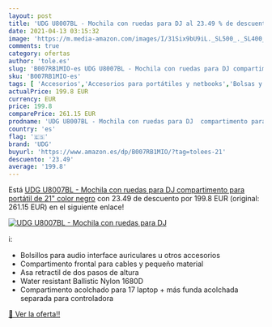 ```yaml
---
layout: post
title: 'UDG U8007BL - Mochila con ruedas para DJ al 23.49 % de descuento'
date: 2021-04-13 03:15:32
image: 'https://m.media-amazon.com/images/I/31Six9bU9iL._SL500_._SL400_.jpg'
comments: true
category: ofertas
author: 'tole.es'
slug: 'B007RB1MIO-es UDG U8007BL - Mochila con ruedas para DJ compartimento...'
sku: 'B007RB1MIO-es'
tags: [ 'Accesorios','Accesorios para portátiles y netbooks','Bolsas y fundas para portátiles y netbooks','Informática','Mochilas para portátiles y netbooks','mochila','udg', ]
actualPrice: 199.8 EUR
currency: EUR
price: 199.8
comparePrice: 261.15 EUR
prodname: 'UDG U8007BL - Mochila con ruedas para DJ  compartimento para portátil de 21"   color negro'
country: 'es'
flag: '🇪🇸'
brand: 'UDG'
buyurl: 'https://www.amazon.es/dp/B007RB1MIO/?tag=tolees-21'
descuento: '23.49'
average: '199.8'
---
```


Está [UDG U8007BL - Mochila con ruedas para DJ  compartimento para portátil de 21"   color negro](https://www.amazon.es/dp/B007RB1MIO/?tag=tolees-21) con 23.49 de descuento por 199.8 EUR (original: 261.15 EUR) en el siguiente enlace!

[![UDG U8007BL - Mochila con ruedas para DJ](https://m.media-amazon.com/images/I/31Six9bU9iL._SL500_._SL400_.jpg)](https://www.amazon.es/dp/B007RB1MIO/?tag=tolees-21)

ℹ️:

- Bolsillos para audio interface auriculares u otros accesorios
- Compartimento frontal para cables y pequeño material
- Asa retractil de dos pasos de altura
- Water resistant Ballistic Nylon 1680D
- Compartimento acolchado para 17 laptop + más funda acolchada separada para controladora

[🛒 Ver la oferta!!](https://www.amazon.es/dp/B007RB1MIO/?tag=tolees-21)
